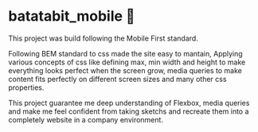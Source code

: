 # batatabit_mobile 📱

This project was build following the Mobile First standard. 

Following BEM standard to css made the site easy to mantain, Applying various concepts of css like defining max, min width and height to make everything looks perfect when the screen grow, media queries to make content fits perfectly on different screen sizes and many other css properties.

This project guarantee me deep understanding of Flexbox, media queries and make me feel confident from taking sketchs and recreate them into a completely website in a company environment.


